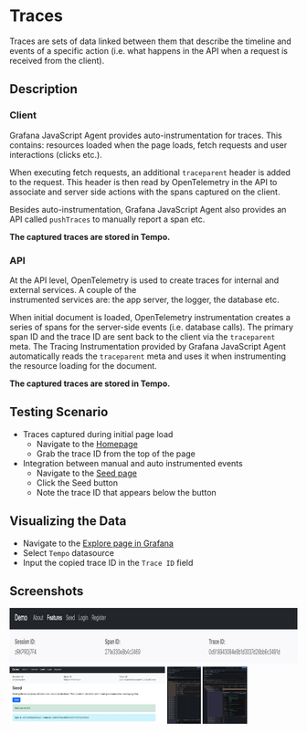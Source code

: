 # Traces

Traces are sets of data linked between them that describe the timeline and events of a specific action (i.e. what
happens in the API when a request is received from the client).

## Description

### Client

Grafana JavaScript Agent provides auto-instrumentation for traces. This contains: resources loaded when the page loads,
fetch requests and user interactions (clicks etc.).

When executing fetch requests, an additional `traceparent` header is added to the request. This header is then read by
OpenTelemetry in the API to associate and server side actions with the spans captured on the client.

Besides auto-instrumentation, Grafana JavaScript Agent also provides an API called `pushTraces` to manually report a
span etc.

**The captured traces are stored in Tempo.**

### API

At the API level, OpenTelemetry is used to create traces for internal and external services. A couple of the  
instrumented services are: the app server, the logger, the database etc.

When initial document is loaded, OpenTelemetry instrumentation creates a series of spans for the server-side events
(i.e. database calls). The primary span ID and the trace ID are sent back to the client via the `traceparent` meta. The
Tracing Instrumentation provided by Grafana JavaScript Agent automatically reads the `traceparent` meta and uses it when
instrumenting the resource loading for the document.

**The captured traces are stored in Tempo.**

## Testing Scenario

- Traces captured during initial page load
  - Navigate to the [Homepage](http://localhost:5173/)
  - Grab the trace ID from the top of the page
- Integration between manual and auto instrumented events
  - Navigate to the [Seed page](http://localhost:5173/seed)
  - Click the Seed button
  - Note the trace ID that appears below the button

## Visualizing the Data

- Navigate to the [Explore page in Grafana](http://localhost:3000/explore)
- Select `Tempo` datasource
- Input the copied trace ID in the `Trace ID` field

## Screenshots

[<img src="../assets/features/tracesViewAppDocumentLoad.png" alt="Viewing trace info in the app" height="100" />](../assets/features/tracesViewAppDocumentLoad.png)
[<img src="../assets/features/tracesViewAppSeed.png" alt="Viewing trace info in the app" height="100" />](../assets/features/tracesViewAppSeed.png)
[<img src="../assets/features/tracesViewExploreDocumentLoad.png" alt="Viewing metas in Explore" height="100" />](../assets/features/tracesViewExploreDocumentLoad.png)
[<img src="../assets/features/tracesViewExploreSeed.png" alt="Viewing metas in Explore" height="100" />](../assets/features/tracesViewExploreSeed.png)
